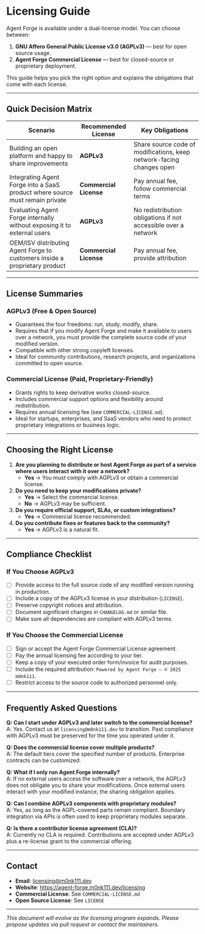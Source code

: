 # Licensing Guide

Agent Forge is available under a dual-license model. You can choose between:

1. **GNU Affero General Public License v3.0 (AGPLv3)** — best for open source usage.
2. **Agent Forge Commercial License** — best for closed-source or proprietary deployment.

This guide helps you pick the right option and explains the obligations that come with each license.

---

## Quick Decision Matrix

| Scenario | Recommended License | Key Obligations |
|----------|--------------------|-----------------|
| Building an open platform and happy to share improvements | **AGPLv3** | Share source code of modifications, keep network-facing changes open |
| Integrating Agent Forge into a SaaS product where source must remain private | **Commercial License** | Pay annual fee, follow commercial terms |
| Evaluating Agent Forge internally without exposing it to external users | **AGPLv3** | No redistribution obligations if not accessible over a network |
| OEM/ISV distributing Agent Forge to customers inside a proprietary product | **Commercial License** | Pay annual fee, provide attribution |

---

## License Summaries

### AGPLv3 (Free & Open Source)

- Guarantees the four freedoms: run, study, modify, share.
- Requires that if you modify Agent Forge and make it available to users over a network, you must provide the complete source code of your modified version.
- Compatible with other strong copyleft licenses.
- Ideal for community contributions, research projects, and organizations committed to open source.

### Commercial License (Paid, Proprietary-Friendly)

- Grants rights to keep derivative works closed-source.
- Includes commercial support options and flexibility around redistribution.
- Requires annual licensing fee (see `COMMERCIAL-LICENSE.md`).
- Ideal for startups, enterprises, and SaaS vendors who need to protect proprietary integrations or business logic.

---

## Choosing the Right License

1. **Are you planning to distribute or host Agent Forge as part of a service where users interact with it over a network?**
   - **Yes** → You must comply with AGPLv3 or obtain a commercial license.
2. **Do you need to keep your modifications private?**
   - **Yes** → Select the commercial license.
   - **No** → AGPLv3 may be sufficient.
3. **Do you require official support, SLAs, or custom integrations?**
   - **Yes** → Commercial license recommended.
4. **Do you contribute fixes or features back to the community?**
   - **Yes** → AGPLv3 is a natural fit.

---

## Compliance Checklist

### If You Choose AGPLv3

- [ ] Provide access to the full source code of any modified version running in production.
- [ ] Include a copy of the AGPLv3 license in your distribution (`LICENSE`).
- [ ] Preserve copyright notices and attribution.
- [ ] Document significant changes in `CHANGELOG.md` or similar file.
- [ ] Make sure all dependencies are compliant with AGPLv3 terms.

### If You Choose the Commercial License

- [ ] Sign or accept the Agent Forge Commercial License agreement.
- [ ] Pay the annual licensing fee according to your tier.
- [ ] Keep a copy of your executed order form/invoice for audit purposes.
- [ ] Include the required attribution: `Powered by Agent Forge — © 2025 m0nk111`.
- [ ] Restrict access to the source code to authorized personnel only.

---

## Frequently Asked Questions

**Q: Can I start under AGPLv3 and later switch to the commercial license?**  
A: Yes. Contact us at `licensing@m0nk111.dev` to transition. Past compliance with AGPLv3 must be preserved for the time you operated under it.

**Q: Does the commercial license cover multiple products?**  
A: The default tiers cover the specified number of products. Enterprise contracts can be customized.

**Q: What if I only run Agent Forge internally?**  
A: If no external users access the software over a network, the AGPLv3 does not obligate you to share your modifications. Once external users interact with your modified instance, the sharing obligation applies.

**Q: Can I combine AGPLv3 components with proprietary modules?**  
A: Yes, as long as the AGPL-covered parts remain compliant. Boundary integration via APIs is often used to keep proprietary modules separate.

**Q: Is there a contributor license agreement (CLA)?**  
A: Currently no CLA is required. Contributions are accepted under AGPLv3 plus a re-license grant to the commercial offering.

---

## Contact

- **Email**: licensing@m0nk111.dev
- **Website**: https://agent-forge.m0nk111.dev/licensing
- **Commercial License**: See `COMMERCIAL-LICENSE.md`
- **Open Source License**: See `LICENSE`

---

_This document will evolve as the licensing program expands. Please propose updates via pull request or contact the maintainers._
